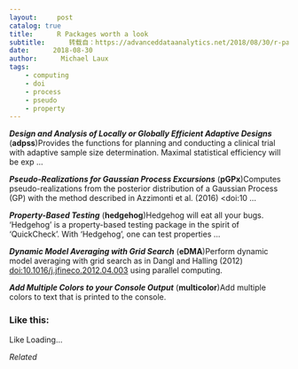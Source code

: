 ```yaml
---
layout:     post
catalog: true
title:      R Packages worth a look
subtitle:      转载自：https://advanceddataanalytics.net/2018/08/30/r-packages-worth-a-look-1258/
date:      2018-08-30
author:      Michael Laux
tags:
    - computing
    - doi
    - process
    - pseudo
    - property
---
```


***Design and Analysis of Locally or Globally Efficient Adaptive Designs*** (**adpss**)Provides the functions for planning and conducting a clinical trial with adaptive sample size determination. Maximal statistical efficiency will be exp …

***Pseudo-Realizations for Gaussian Process Excursions*** (**pGPx**)Computes pseudo-realizations from the posterior distribution of a Gaussian Process (GP) with the method described in Azzimonti et al. (2016) <doi:10 …

***Property-Based Testing*** (**hedgehog**)Hedgehog will eat all your bugs. ‘Hedgehog’ is a property-based testing package in the spirit of ‘QuickCheck’. With ‘Hedgehog’, one can test properties …

***Dynamic Model Averaging with Grid Search*** (**eDMA**)Perform dynamic model averaging with grid search as in Dangl and Halling (2012) <doi:10.1016/j.jfineco.2012.04.003> using parallel computing.

***Add Multiple Colors to your Console Output*** (**multicolor**)Add multiple colors to text that is printed to the console.





### Like this:

Like Loading...


*Related*

